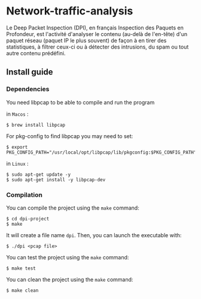 # Network-traffic-analysis

Le Deep Packet Inspection (DPI), en français Inspection des Paquets en Profondeur, est l'activité d'analyser le contenu (au-delà de l'en-tête) d'un paquet réseau (paquet IP le plus souvent) de façon à en tirer des statistiques, à filtrer ceux-ci ou à détecter des intrusions, du spam ou tout autre contenu prédéfini.

## Install guide

### Dependencies

You need libpcap to be able to compile and run the program

in `Macos` :

```shell
$ brew install libpcap
```

For pkg-config to find libpcap you may need to set:

```shell
$ export PKG_CONFIG_PATH="/usr/local/opt/libpcap/lib/pkgconfig:$PKG_CONFIG_PATH"
```

in `Linux` :

```shell
$ sudo apt-get update -y
$ sudo apt-get install -y libpcap-dev
```

### Compilation

You can compile the project using the `make` command:

```shell
$ cd dpi-project
$ make
```

It will create a file name `dpi`. Then, you can launch the executable with:

```shell
$ ./dpi <pcap file>
```

You can test the project using the `make` command:

```shell
$ make test
```

You can clean the project using the `make` command:

```shell
$ make clean
```
